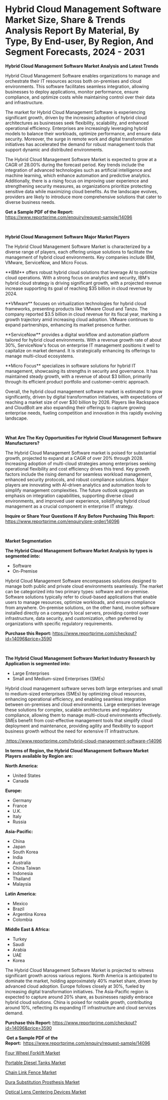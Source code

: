 <p><h1>Hybrid Cloud Management Software Market Size, Share & Trends Analysis Report By Material, By Type, By End-user, By Region, And Segment Forecasts, 2024 - 2031</h1></p><p><strong>Hybrid Cloud Management Software Market Analysis and Latest Trends</strong></p>
<p><p>Hybrid Cloud Management Software enables organizations to manage and orchestrate their IT resources across both on-premises and cloud environments. This software facilitates seamless integration, allowing businesses to deploy applications, monitor performance, ensure compliance, and optimize costs while maintaining control over their data and infrastructure. </p><p>The market for Hybrid Cloud Management Software is experiencing significant growth, driven by the increasing adoption of hybrid cloud architectures as businesses seek flexibility, scalability, and enhanced operational efficiency. Enterprises are increasingly leveraging hybrid models to balance their workloads, optimize performance, and ensure data security. Moreover, the surge in remote work and digital transformation initiatives has accelerated the demand for robust management tools that support dynamic and distributed environments.</p><p>The Hybrid Cloud Management Software Market is expected to grow at a CAGR of 28.00% during the forecast period. Key trends include the integration of advanced technologies such as artificial intelligence and machine learning, which enhance automation and predictive analytics. Additionally, there is a rising focus on improving user experience and strengthening security measures, as organizations prioritize protecting sensitive data while maximizing cloud benefits. As the landscape evolves, providers are likely to introduce more comprehensive solutions that cater to diverse business needs.</p></p>
<p><strong>Get a Sample PDF of the Report:&nbsp;</strong> <a href="https://www.reportprime.com/enquiry/request-sample/14096">https://www.reportprime.com/enquiry/request-sample/14096</a></p>
<p>&nbsp;</p>
<p><strong>Hybrid Cloud Management Software Major Market Players</strong></p>
<p><p>The Hybrid Cloud Management Software Market is characterized by a diverse range of players, each offering unique solutions to facilitate the management of hybrid cloud environments. Key companies include IBM, VMware, ServiceNow, and Micro Focus.</p><p>**IBM** offers robust hybrid cloud solutions that leverage AI to optimize cloud operations. With a strong focus on analytics and security, IBM's hybrid cloud strategy is driving significant growth, with a projected revenue increase supporting its goal of reaching $35 billion in cloud revenue by 2024.</p><p>**VMware** focuses on virtualization technologies for hybrid cloud frameworks, presenting products like VMware Cloud and Tanzu. The company reported $3.5 billion in cloud revenue for its fiscal year, marking a growth trajectory amid increasing cloud adoption. VMware continues to expand partnerships, enhancing its market presence further.</p><p>**ServiceNow** provides a digital workflow and automation platform tailored for hybrid cloud environments. With a revenue growth rate of about 30%, ServiceNow's focus on enterprise IT management positions it well to capitalize on market demand. It is strategically enhancing its offerings to manage multi-cloud ecosystems.</p><p>**Micro Focus** specializes in software solutions for hybrid IT management, showcasing its strengths in security and governance. It has maintained steady growth, with a revenue of about $3 billion, primarily through its efficient product portfolio and customer-centric approach.</p><p>Overall, the hybrid cloud management software market is estimated to grow significantly, driven by digital transformation initiatives, with expectations of reaching a market size of over $30 billion by 2026. Players like Rackspace and CloudBolt are also expanding their offerings to capture growing enterprise needs, fueling competition and innovation in this rapidly evolving landscape.</p></p>
<p>&nbsp;</p>
<p><strong>What Are The Key Opportunities For Hybrid Cloud Management Software Manufacturers?</strong></p>
<p><p>The Hybrid Cloud Management Software market is poised for substantial growth, projected to expand at a CAGR of over 20% through 2028. Increasing adoption of multi-cloud strategies among enterprises seeking operational flexibility and cost efficiency drives this trend. Key growth factors include the rising demand for seamless workload management, enhanced security protocols, and robust compliance solutions. Major players are innovating with AI-driven analytics and automation tools to simplify management complexities. The future outlook suggests an emphasis on integration capabilities, supporting diverse cloud environments, and improved user experience, solidifying hybrid cloud management as a crucial component in enterprise IT strategy.</p></p>
<p><strong>Inquire or Share Your Questions If Any Before Purchasing This Report:</strong> <a href="https://www.reportprime.com/enquiry/pre-order/14096">https://www.reportprime.com/enquiry/pre-order/14096</a></p>
<p>&nbsp;</p>
<p><strong>Market Segmentation</strong></p>
<p><strong>The Hybrid Cloud Management Software Market Analysis by types is segmented into:</strong></p>
<p><ul><li>Software</li><li>On-Premise</li></ul></p>
<p><p>Hybrid Cloud Management Software encompasses solutions designed to manage both public and private cloud environments seamlessly. The market can be categorized into two primary types: software and on-premise. Software solutions typically refer to cloud-based applications that enable users to manage resources, optimize workloads, and ensure compliance from anywhere. On-premise solutions, on the other hand, involve software installed directly on a company’s local servers, providing control over infrastructure, data security, and customization, often preferred by organizations with specific regulatory requirements.</p></p>
<p><strong>Purchase this Report:&nbsp;</strong><a href="https://www.reportprime.com/checkout?id=14096&price=3590">https://www.reportprime.com/checkout?id=14096&price=3590</a></p>
<p>&nbsp;</p>
<p><strong>The Hybrid Cloud Management Software Market Industry Research by Application is segmented into:</strong></p>
<p><ul><li>Large Enterprises</li><li>Small and Medium-sized Enterprises (SMEs)</li></ul></p>
<p><p>Hybrid cloud management software serves both large enterprises and small to medium-sized enterprises (SMEs) by optimizing cloud resources, enhancing operational efficiency, and enabling seamless integration between on-premises and cloud environments. Large enterprises leverage these solutions for complex, scalable architectures and regulatory compliance, allowing them to manage multi-cloud environments effectively. SMEs benefit from cost-effective management tools that simplify cloud deployment and maintenance, providing agility and flexibility to support business growth without the need for extensive IT infrastructure.</p></p>
<p><a href="https://www.reportprime.com/hybrid-cloud-management-software-r14096">&nbsp;https://www.reportprime.com/hybrid-cloud-management-software-r14096</a></p>
<p><strong>In terms of Region, the Hybrid Cloud Management Software Market Players available by Region are:</strong></p>
<p>
    <p> <strong> North America: </strong>
        <ul>
            <li>United States</li>
            <li>Canada</li>
        </ul>
        </p> 
    <p> <strong> Europe: </strong>
        <ul>
            <li>Germany</li>
            <li>France</li>
            <li>U.K.</li>
            <li>Italy</li>
            <li>Russia</li>
        </ul>
        </p> 
    <p> <strong> Asia-Pacific: </strong>
        <ul>
            <li>China</li>
            <li>Japan</li>
            <li>South Korea</li>
            <li>India</li>
            <li>Australia</li>
            <li>China Taiwan</li>
            <li>Indonesia</li>
            <li>Thailand</li>
            <li>Malaysia</li>
        </ul>
        </p> 
    <p> <strong> Latin America: </strong>
        <ul>
            <li>Mexico</li>
            <li>Brazil</li>
            <li>Argentina Korea</li>
            <li>Colombia</li>
        </ul>
        </p> 
    <p> <strong> Middle East & Africa: </strong>
        <ul>
            <li>Turkey</li>
            <li>Saudi</li>
            <li>Arabia</li>
            <li>UAE</li>
            <li>Korea</li>
        </ul>
    </p>
    </p>
<p><p>The Hybrid Cloud Management Software Market is projected to witness significant growth across various regions. North America is anticipated to dominate the market, holding approximately 40% market share, driven by advanced cloud adoption. Europe follows closely at 30%, fueled by increasing digital transformation initiatives. The Asia-Pacific region is expected to capture around 20% share, as businesses rapidly embrace hybrid cloud solutions. China is poised for notable growth, contributing around 10%, reflecting its expanding IT infrastructure and cloud services demand.</p></p>
<p><strong>Purchase this Report: </strong><a href="https://www.reportprime.com/checkout?id=14096&price=3590">https://www.reportprime.com/checkout?id=14096&price=3590</a></p>
<p>&nbsp;<strong>Get a Sample PDF of the Report:&nbsp;&nbsp;</strong><a href="https://www.reportprime.com/enquiry/request-sample/14096">https://www.reportprime.com/enquiry/request-sample/14096</a></p>
<p><strong></strong></p>
<p><p><a href="https://www.linkedin.com/pulse/four-wheel-forklift-market-outlook-share-analysis-growth-dk4me?trackingId=BL4en05DS7K%2BvwFm6J82FA%3D%3D">Four Wheel Forklift Market</a></p><p><a href="https://www.linkedin.com/pulse/global-portable-diesel-tanks-market-sector2024-2031-aowle?trackingId=mlM9r2smT%2BSrzTi822%2F93A%3D%3D">Portable Diesel Tanks Market</a></p><p><a href="https://issuu.com/reportprime-2/docs/chain-link-fence-market-size-2030.p_5280340e2deedf">Chain Link Fence Market</a></p><p><a href="https://medium.com/@jillianwyattgb94/the-dura-substitution-prosthesis-market-insights-report-offers-an-in-depth-and-thorough-analysis-7edaaffe4f48">Dura Substitution Prosthesis Market</a></p><p><a href="https://medium.com/@jillianwyattgb94/future-trajectory-of-the-optical-lens-centering-devices-market-emerging-market-trends-and-83c079a1adbb">Optical Lens Centering Devices Market</a></p></p>